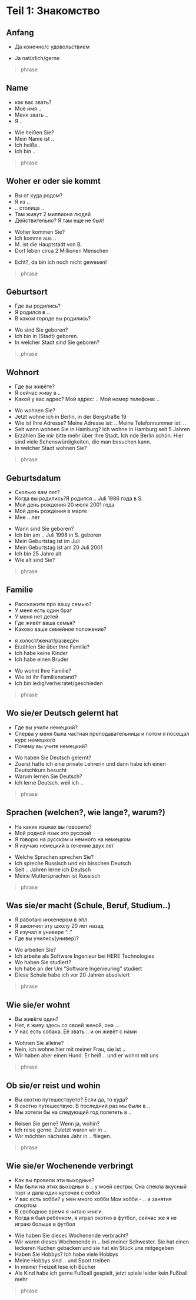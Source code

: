 # Teil 1: Знакомство

## Anfang
- Да конечно/с удовольствием
* Ja natürlich/gerne
> phrase

## Name
- как вас звать?
- Моё имя ..
- Меня звать ..
- Я ..
* Wie heißen Sie?
* Mein Name ist ..
* Ich heiße..
* Ich bin ..
> phrase


## Woher er oder sie kommt
- Вы от куда родом?
- Я из ..
- .. столица ..
- Там живут 2 миллиона людей
- Действительно? Я там еще не был!
* Woher kommen Sie?
* Ich komme aus ..
* M. ist die Hauptstadt von B.
* Dort leben circa 2 Millionen Menschen
- Echt?, da bin ich noch nicht gewesen!
> phrase

## Geburtsort
- Где вы родились?
- Я родился в ..
- В каком городе вы родились?
* Wo sind Sie geboren?
* Ich bin in (Stadt) geboren.
* In welcher Stadt sind Sie geboren?
> phrase

## Wohnort
- Где вы живёте?
- Я сейчас живу в ..
- Какой у вас адрес? Мой адрес: .. Мой номер телефона: ..
* Wo wohnen Sie?
* Jetzt wohne ich in Berlin, in der Bergstraße 19
* Wie ist Ihre Adresse? Meine Adresse ist: .. Meine Telefonnummer ist: ..
* Seit wann wohnen Sie in Hamburg? Ich wohne in Hamburg seit 5 Jahren
* Erzählen Sie mir bitte mehr über Ihre Stadt. Ich nde Berlin schön. Hier sind viele Sehenswürdigkeiten, die man besuchen kann.
* In welcher Stadt wohnen Sie?
> phrase


## Geburtsdatum
- Сколько вам лет?
- Когда вы родились?Я родился .. Juli 1986 года в S.
- Мой день рождения 20 июля 2001 года
- Мой день рождения в марте
- Мне .. лет
* Wann sind Sie geboren?
* Ich bin am .. Juli 1998 in S. geboren 
* Mein Geburtstag ist im Juli
* Mein Geburtstag ist am 20 Juli 2001
* Ich bin 25 Jahre alt
* Wie alt sind Sie?
> phrase


## Familie
- Расскажите про вашу семью?
- У меня есть один брат
- У меня нет детей
- Где живёт ваша семья?
- Каково ваше семейное положение?
* я холост/женат/разведён
* Erzählen Sie über Ihre Familie?
* Ich habe keine Kinder
* Ich habe einen Bruder
- Wo wohnt Ihre Familie?
- Wie ist ihr Familienstand?
- Ich bin ledig/verheiratet/geschieden
> phrase


## Wo sie/er Deutsch gelernt hat
- Где вы учили немецкий?
- Сперва у меня была частная преподавательница и потом я посещал курс немецкого
- Почему вы учите немецкий?
* Wo haben Sie Deutsch gelernt?
* Zuerst hatte ich eine private Lehrerin und dann habe ich einen Deutschkurs besucht
* Warum lernen Sie Deutsch?
* Ich lerne Deutsch. weil ich ..
> phrase


## Sprachen (welchen?, wie lange?, warum?)
- На каких языках вы говорите?
- Мой родной язык это русский
- Я говорю на русском и немного на немецком
- Я изучаю немецкий в течение двух лет
* Welche Sprachen sprechen Sie?
* Ich spreche Russisch und ein bisschen Deutsch
* Seit .. Jahren lerne ich Deutsch
* Meine Muttersprachen ist Russisch
> phrase

## Was sie/er macht (Schule, Beruf, Studium..)
- Я работаю инженером в эпл
- Я закончил эту школу 20 лет назад
- Я изучал в универе “..”
- Где вы учились(универ)?
* Wo arbeiten Sie?
* Ich arbeite als Software Ingenieur bei HERE Technologies
* Wo haben Sie studiert?
* Ich habe an der Uni “Software Ingenieuring” studiert
* Diese Schule habe ich vor 20 Jahren absolviert
> phrase

## Wie sie/er wohnt
- Вы живёте один?
- Нет, я живу здесь со своей женой, она ...
- У нас есть собака. Её звать .. и он живёт с нами
* Wohnen Sie alleine?
* Nein, ich wohne hier mit meiner Frau, sie ist ..
* Wir haben aber einen Hund. Er heiß .. und er wohnt mit uns
> phrase


## Ob sie/er reist und wohin
- Вы охотно путешествуете? Если да, то куда? 
- Я охотно путешествую. В последний раз мы были в ..
- Мы хотели бы на следующий год полететь в ..
* Reisen Sie gerne? Wenn ja, wohin? 
* Ich reise gerne. Zuletzt waren wir in ..
* Wir möchten nächstes Jahr in .. fliegen.
> phrase

## Wie sie/er Wochenende verbringt
- Как вы провели эти выходные? 
- Мы были на этих выходных в .. у моей сестры. Она спекла вкусный торт и дала один кусочек с собой
- У вас есть хобби? у мен много хобби Мои хобби - .. и занятия спортом
- В свободное время я читаю книги
- Когда я был ребёнком, я играл охотно в футбол, сейчас же я не играю больше в футбол
* Wie haben Sie dieses Wochenende verbracht?
* Wir waren dieses Wochenende in .. bei meiner Schwester. Sie hat einen leckeren Kuchen gebacken und sie hat ein Stück uns mitgegeben
* Haben Sie Hobbys? Ich habe viele Hobbys
* Meine Hobbys sind .. und Sport treiben
* In meiner Freizeit lese ich Bücher
* Als Kind habe ich gerne Fußball gespielt, jetzt spiele leider kein Fußball mehr
> phrase